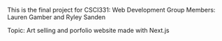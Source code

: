 This is the final project for CSCI331: Web Development
Group Members: Lauren Gamber and Ryley Sanden

Topic: Art selling and porfolio website made with Next.js

